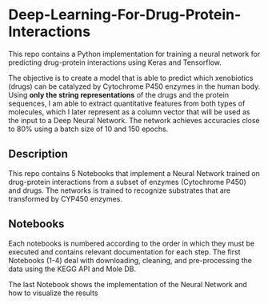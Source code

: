 # Deep-Learning-For-Drug-Protein-Interactions
This repo contains a Python implementation for training a neural network for predicting drug-protein interactions using Keras and Tensorflow.

The objective is to create a model that is able to predict which xenobiotics (drugs) can be catalyzed by Cytochrome P450 enzymes in the human body. Using **only the string representations** of the drugs and the protein sequences, I am able to extract quantitative features from both types of molecules, which I later represent as a column vector that will be used as the input to a Deep Neural Network. The network achieves accuracies close to 80% using a batch size of 10 and 150 epochs.

## Description
This repo contains 5 Notebooks that implement a Neural Network trained on drug-protein interactions from a subset of enzymes (Cytochrome P450) and drugs. The networks is trained to recognize substrates that are transformed by CYP450 enzymes.


## Notebooks
Each notebooks is numbered according to the order in which they must be executed and contains relevant documentation for each step. The first Notebooks (1-4) deal with downloading, cleaning, and pre-processing the data using the KEGG API and Mole DB. 

The last Notebook shows the implementation of the Neural Network and how to visualize the results

